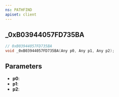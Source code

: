 ```yaml
---
ns: PATHFIND
apiset: client
---
```

## _0xB03944057FD735BA

```c
// 0xB03944057FD735BA
void _0xB03944057FD735BA(Any p0, Any p1, Any p2);
```


## Parameters
* **p0**:
* **p1**:
* **p2**: